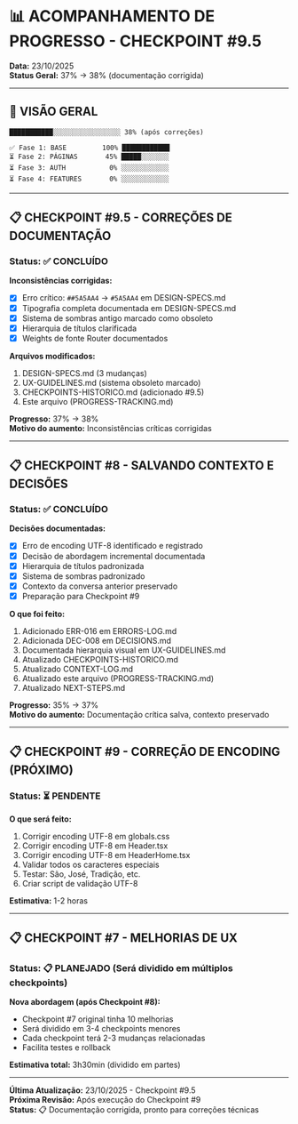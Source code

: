 # 📊 ACOMPANHAMENTO DE PROGRESSO - CHECKPOINT #9.5

**Data:** 23/10/2025  
**Status Geral:** 37% → 38% (documentação corrigida)

---

## 🎯 VISÃO GERAL

```
███████████░░░░░░░░░░░░░░░░░ 38% (após correções)

✅ Fase 1: BASE         100% ████████████
⏳ Fase 2: PÁGINAS       45% █████░░░░░░░
⏳ Fase 3: AUTH           0% ░░░░░░░░░░░░
⏳ Fase 4: FEATURES       0% ░░░░░░░░░░░░
```

---

## 📋 CHECKPOINT #9.5 - CORREÇÕES DE DOCUMENTAÇÃO

### Status: ✅ CONCLUÍDO

**Inconsistências corrigidas:**
- [x] Erro crítico: `##5A5AA4` → `#5A5AA4` em DESIGN-SPECS.md
- [x] Tipografia completa documentada em DESIGN-SPECS.md
- [x] Sistema de sombras antigo marcado como obsoleto
- [x] Hierarquia de títulos clarificada
- [x] Weights de fonte Router documentados

**Arquivos modificados:**
1. DESIGN-SPECS.md (3 mudanças)
2. UX-GUIDELINES.md (sistema obsoleto marcado)
3. CHECKPOINTS-HISTORICO.md (adicionado #9.5)
4. Este arquivo (PROGRESS-TRACKING.md)

**Progresso:** 37% → 38%  
**Motivo do aumento:** Inconsistências críticas corrigidas

---

## 📋 CHECKPOINT #8 - SALVANDO CONTEXTO E DECISÕES

### Status: ✅ CONCLUÍDO

**Decisões documentadas:**
- [x] Erro de encoding UTF-8 identificado e registrado
- [x] Decisão de abordagem incremental documentada
- [x] Hierarquia de títulos padronizada
- [x] Sistema de sombras padronizado
- [x] Contexto da conversa anterior preservado
- [x] Preparação para Checkpoint #9

**O que foi feito:**
1. Adicionado ERR-016 em ERRORS-LOG.md
2. Adicionada DEC-008 em DECISIONS.md
3. Documentada hierarquia visual em UX-GUIDELINES.md
4. Atualizado CHECKPOINTS-HISTORICO.md
5. Atualizado CONTEXT-LOG.md
6. Atualizado este arquivo (PROGRESS-TRACKING.md)
7. Atualizado NEXT-STEPS.md

**Progresso:** 35% → 37%  
**Motivo do aumento:** Documentação crítica salva, contexto preservado

---

## 📋 CHECKPOINT #9 - CORREÇÃO DE ENCODING (PRÓXIMO)

### Status: ⏳ PENDENTE

**O que será feito:**
1. Corrigir encoding UTF-8 em globals.css
2. Corrigir encoding UTF-8 em Header.tsx
3. Corrigir encoding UTF-8 em HeaderHome.tsx
4. Validar todos os caracteres especiais
5. Testar: São, José, Tradição, etc.
6. Criar script de validação UTF-8

**Estimativa:** 1-2 horas

---

## 📋 CHECKPOINT #7 - MELHORIAS DE UX

### Status: 📋 PLANEJADO (Será dividido em múltiplos checkpoints)

**Nova abordagem (após Checkpoint #8):**
- Checkpoint #7 original tinha 10 melhorias
- Será dividido em 3-4 checkpoints menores
- Cada checkpoint terá 2-3 mudanças relacionadas
- Facilita testes e rollback

**Estimativa total:** 3h30min (dividido em partes)

---

**Última Atualização:** 23/10/2025 - Checkpoint #9.5  
**Próxima Revisão:** Após execução do Checkpoint #9  
**Status:** 📋 Documentação corrigida, pronto para correções técnicas
